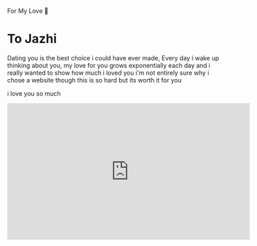 <html>
<head>
For My Love 💖
</head>
<body>
  <h1>To Jazhi </h1>
  <p>Dating you is the best choice i could have ever made, Every day i wake up thinking about you, my love for you grows exponentially each day and i really wanted to show how much i loved you i'm not entirely sure why i chose a website though this is so hard but its worth it for you </p>
  <p> i love you so much</p>
</body>
</html>
<iframe width="560" height="315" 
src="https://youtu.be/CwGbMYLjIpQ?si=nq4hSFVCDLo35nGK/embed/VIDEO_ID?autoplay=1&loop=1" 
frameborder="0" allow="autoplay; encrypted-media" allowfullscreen></iframe>
